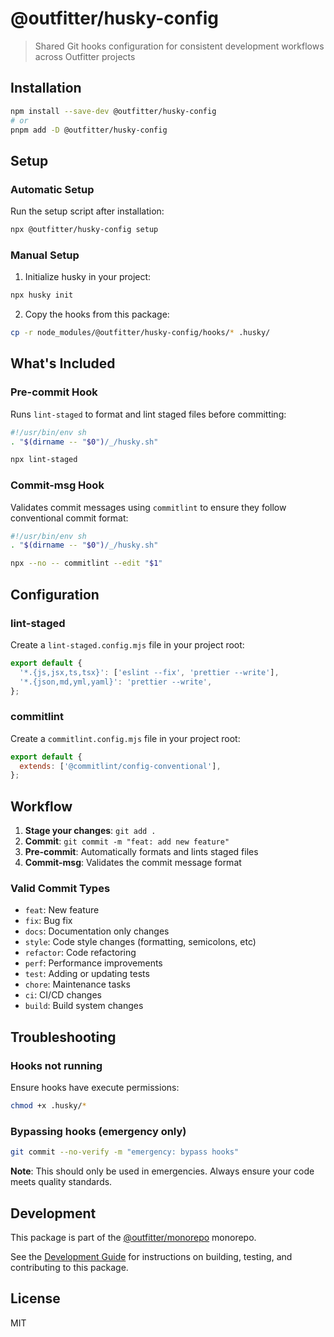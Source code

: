 # @outfitter/husky-config

> Shared Git hooks configuration for consistent development workflows across
> Outfitter projects

## Installation

```bash
npm install --save-dev @outfitter/husky-config
# or
pnpm add -D @outfitter/husky-config
```

## Setup

### Automatic Setup

Run the setup script after installation:

```bash
npx @outfitter/husky-config setup
```

### Manual Setup

1. Initialize husky in your project:

```bash
npx husky init
```

2. Copy the hooks from this package:

```bash
cp -r node_modules/@outfitter/husky-config/hooks/* .husky/
```

## What's Included

### Pre-commit Hook

Runs `lint-staged` to format and lint staged files before committing:

```bash
#!/usr/bin/env sh
. "$(dirname -- "$0")/_/husky.sh"

npx lint-staged
```

### Commit-msg Hook

Validates commit messages using `commitlint` to ensure they follow conventional
commit format:

```bash
#!/usr/bin/env sh
. "$(dirname -- "$0")/_/husky.sh"

npx --no -- commitlint --edit "$1"
```

## Configuration

### lint-staged

Create a `lint-staged.config.mjs` file in your project root:

```javascript
export default {
  '*.{js,jsx,ts,tsx}': ['eslint --fix', 'prettier --write'],
  '*.{json,md,yml,yaml}': 'prettier --write',
};
```

### commitlint

Create a `commitlint.config.mjs` file in your project root:

```javascript
export default {
  extends: ['@commitlint/config-conventional'],
};
```

## Workflow

1. **Stage your changes**: `git add .`
2. **Commit**: `git commit -m "feat: add new feature"`
3. **Pre-commit**: Automatically formats and lints staged files
4. **Commit-msg**: Validates the commit message format

### Valid Commit Types

- `feat`: New feature
- `fix`: Bug fix
- `docs`: Documentation only changes
- `style`: Code style changes (formatting, semicolons, etc)
- `refactor`: Code refactoring
- `perf`: Performance improvements
- `test`: Adding or updating tests
- `chore`: Maintenance tasks
- `ci`: CI/CD changes
- `build`: Build system changes

## Troubleshooting

### Hooks not running

Ensure hooks have execute permissions:

```bash
chmod +x .husky/*
```

### Bypassing hooks (emergency only)

```bash
git commit --no-verify -m "emergency: bypass hooks"
```

**Note**: This should only be used in emergencies. Always ensure your code meets
quality standards.

## Development

This package is part of the
[@outfitter/monorepo](https://github.com/outfitter-dev/monorepo) monorepo.

See the [Development Guide](../../docs/contributing/development.md) for
instructions on building, testing, and contributing to this package.

## License

MIT
